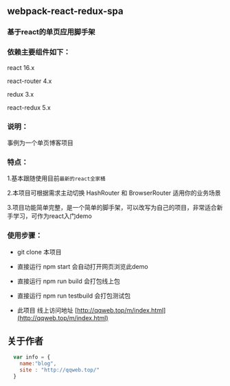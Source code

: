 ## webpack-react-redux-spa

### 基于react的单页应用脚手架

### 依赖主要组件如下：

react 16.x

react-router 4.x

redux 3.x

react-redux 5.x

### 说明：

事例为一个单页博客项目

### 特点：

1.基本跟随使用目前`最新的react全家桶`

2.本项目可根据需求主动切换 HashRouter 和 BrowserRouter 适用你的业务场景

3.项目功能简单完整，是一个简单的脚手架，可以改写为自己的项目，非常适合新手学习，可作为react入门demo


### 使用步骤：

* git clone 本项目

* 直接运行 npm start 会自动打开网页浏览此demo

* 直接运行 npm run build 会打包线上包

* 直接运行 npm run testbuild 会打包测试包

* 此项目 线上访问地址 [http://qqweb.top/m/index.html](http://qqweb.top/m/index.html) 


## 关于作者

```javascript
  var info = {
    name:"blog",
    site : "http://qqweb.top/"
  }
```